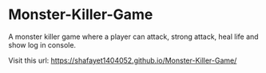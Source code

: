# Monster-Killer-Game
A monster killer game where a player can attack, strong attack, heal life and show log in console.

Visit this url:
https://shafayet1404052.github.io/Monster-Killer-Game/
